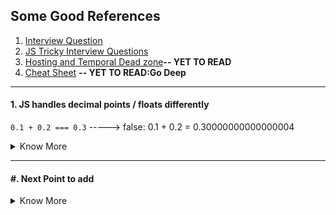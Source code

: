 ## Some Good References

1. <a href="https://www.edureka.co/blog/interview-questions/javascript-interview-questions/">Interview Question</a>
2. <a target="_blank" href="https://www.toptal.com/javascript/interview-questions"> JS Tricky Interview Questions</a>
3. <a target="_blank" href="https://dmitripavlutin.com/javascript-hoisting-in-details/">Hosting and Temporal Dead zone</a><b>-- YET TO READ</b>
4. <a href="https://www.freecodecamp.org/news/javascript-interview-prep-cheatsheet/">Cheat Sheet</a> <b>-- YET TO READ:Go Deep</b>

-----------------------
#### 1. JS handles decimal points / floats differently
`0.1 + 0.2 === 0.3` -----> false: 0.1 + 0.2 = 0.30000000000000004
<details>
  <summary>Know More</summary>
  <pre>
  1. You can correct the above statement by `(0.2 * 10 + 0.1 * 10) / 10 === 0.3`
  2. The maximum number of decimals is 17
  3. Numbers in JavaScript are actually floating points
  4. Rounding errors are the cause of issue
  5. Always use a good library for numbers instead of building your own
  References: 
  <a target="_blank" href="https://modernweb.com/what-every-javascript-developer-should-know-about-floating-points/">What Every JavaScript Developer Should Know About Floating Points</a>
  <a target="_blank" href="https://docs.oracle.com/cd/E19957-01/806-3568/ncg_goldberg.html">What Every Computer Scientist Should Know About Floating-Point Arithmetic</a> <b>-- YET TO READ</b>
  </pre>
  
</details>





-----------------------
#### #. Next Point to add
<details>
  <summary>Know More</summary>
  <pre>
    Next Point to add
  </pre>

</details>

